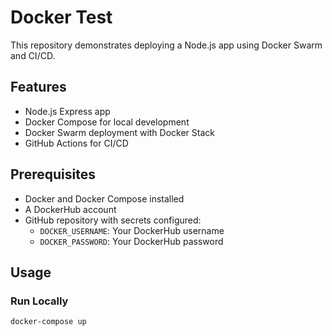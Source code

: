 # Docker Test

This repository demonstrates deploying a Node.js app using Docker Swarm and CI/CD.

## Features
- Node.js Express app
- Docker Compose for local development
- Docker Swarm deployment with Docker Stack
- GitHub Actions for CI/CD

## Prerequisites
- Docker and Docker Compose installed
- A DockerHub account
- GitHub repository with secrets configured:
  - `DOCKER_USERNAME`: Your DockerHub username
  - `DOCKER_PASSWORD`: Your DockerHub password

## Usage
### Run Locally
```bash
docker-compose up
